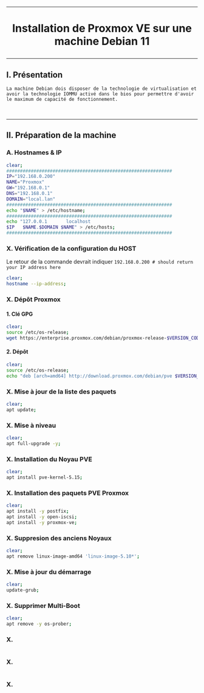 --------------------------------------------------------------------------------------------------------------------------------------------------------------------------------------------------------
# <p align='center'> Installation de Proxmox VE sur une machine Debian 11 </p>

--------------------------------------------------------------------------------------------------------------------------------------------------------------------------------------------------------
## I. Présentation
```
La machine Debian dois disposer de la technologie de virtualisation et avoir la technologie IOMMU activé dans le bios pour permettre d'avoir le maximum de capacité de fonctionnement.
```

<br />

--------------------------------------------------------------------------------------------------------------------------------------------------------------------------------------------------------
## II. Préparation de la machine
### A. Hostnames & IP
```bash
clear;
#############################################################
IP="192.168.0.200"
NAME="Proxmox"
GW="192.168.0.1"
DNS="192.168.0.1"
DOMAIN="local.lan"
#############################################################
echo "$NAME" > /etc/hostname;
#############################################################
echo "127.0.0.1       localhost
$IP   $NAME.$DOMAIN $NAME" > /etc/hosts;
#############################################################
```

### X. Vérification de la configuration du HOST
Le retour de la commande devrait indiquer `192.168.0.200 # should return your IP address here`
```bash
clear;
hostname --ip-address;
```

### X. Dépôt Proxmox
#### 1. Clé GPG
```bash
clear;
source /etc/os-release;
wget https://enterprise.proxmox.com/debian/proxmox-release-$VERSION_CODENAME.gpg -O /etc/apt/trusted.gpg.d/proxmox-release-$VERSION_CODENAME.gpg;
```
#### 2. Dépôt
```bash
clear;
source /etc/os-release;
echo "deb [arch=amd64] http://download.proxmox.com/debian/pve $VERSION_CODENAME pve-no-subscription" > /etc/apt/sources.list.d/pve-no-subscription.list;
```

### X. Mise à jour de la liste des paquets
```bash
clear;
apt update;
```

### X. Mise à niveau
```bash
clear;
apt full-upgrade -y;
```

### X. Installation du Noyau PVE
```bash
clear;
apt install pve-kernel-5.15;
```

### X. Installation des paquets PVE Proxmox
```bash
clear;
apt install -y postfix;
apt install -y open-iscsi;
apt install -y proxmox-ve;
```

### X. Suppresion des anciens Noyaux
```bash
clear;
apt remove linux-image-amd64 'linux-image-5.10*';
```

### X. Mise à jour du démarrage
```bash
clear;
update-grub;
```

### X. Supprimer Multi-Boot
```bash
clear;
apt remove -y os-prober;
```

### X.
```bash
```

### X.
```bash
```

### X.
```bash
```
